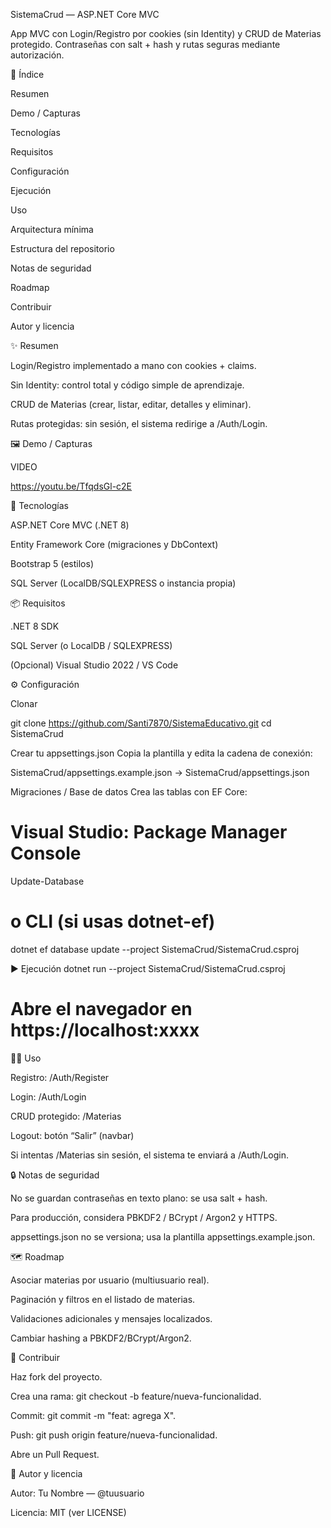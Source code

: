 SistemaCrud — ASP.NET Core MVC

App MVC con Login/Registro por cookies (sin Identity) y CRUD de Materias protegido.
Contraseñas con salt + hash y rutas seguras mediante autorización.

🧭 Índice

Resumen

Demo / Capturas

Tecnologías

Requisitos

Configuración

Ejecución

Uso

Arquitectura mínima

Estructura del repositorio

Notas de seguridad

Roadmap

Contribuir

Autor y licencia

✨ Resumen

Login/Registro implementado a mano con cookies + claims.

Sin Identity: control total y código simple de aprendizaje.

CRUD de Materias (crear, listar, editar, detalles y eliminar).

Rutas protegidas: sin sesión, el sistema redirige a /Auth/Login.

🖼️ Demo / Capturas


VIDEO

https://youtu.be/TfqdsGl-c2E

🧰 Tecnologías

ASP.NET Core MVC (.NET 8)

Entity Framework Core (migraciones y DbContext)

Bootstrap 5 (estilos)

SQL Server (LocalDB/SQLEXPRESS o instancia propia)

📦 Requisitos

.NET 8 SDK

SQL Server (o LocalDB / SQLEXPRESS)

(Opcional) Visual Studio 2022 / VS Code

⚙️ Configuración

Clonar

git clone https://github.com/Santi7870/SistemaEducativo.git
cd SistemaCrud


Crear tu appsettings.json
Copia la plantilla y edita la cadena de conexión:

SistemaCrud/appsettings.example.json → SistemaCrud/appsettings.json


Migraciones / Base de datos
Crea las tablas con EF Core:

# Visual Studio: Package Manager Console
Update-Database

# o CLI (si usas dotnet-ef)
dotnet ef database update --project SistemaCrud/SistemaCrud.csproj

▶️ Ejecución
dotnet run --project SistemaCrud/SistemaCrud.csproj
# Abre el navegador en https://localhost:xxxx

👩‍💻 Uso

Registro: /Auth/Register

Login: /Auth/Login

CRUD protegido: /Materias

Logout: botón “Salir” (navbar)

Si intentas /Materias sin sesión, el sistema te enviará a /Auth/Login.


🔒 Notas de seguridad

No se guardan contraseñas en texto plano: se usa salt + hash.

Para producción, considera PBKDF2 / BCrypt / Argon2 y HTTPS.

appsettings.json no se versiona; usa la plantilla appsettings.example.json.

🗺️ Roadmap

 Asociar materias por usuario (multiusuario real).

 Paginación y filtros en el listado de materias.

 Validaciones adicionales y mensajes localizados.

 Cambiar hashing a PBKDF2/BCrypt/Argon2.

🤝 Contribuir

Haz fork del proyecto.

Crea una rama: git checkout -b feature/nueva-funcionalidad.

Commit: git commit -m "feat: agrega X".

Push: git push origin feature/nueva-funcionalidad.

Abre un Pull Request.

👤 Autor y licencia

Autor: Tu Nombre — @tuusuario

Licencia: MIT (ver LICENSE)
